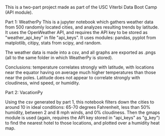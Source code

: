 This is a two-part project made as part of the USC Viterbi Data Boot Camp (API module). 

Part 1: WeatherPy
This is a jupyter notebook which gathers weather data from 500 randomly located cities, and analyzes resulting trends by latitude. It uses the OpenWeather API, and requires the API key to be stored as "weather_api_key" in file "api_keys". 
It uses modules: pandas, pyplot from matplotlib, citipy, stats from scipy, and random. 

The weather data is made into a csv, and all graphs are exported as .pngs (all to the same folder in which WeatherPy is stored). 

Conclusions: temperature correlates strongly with latitude, with locations near the equator having on average much higher temperatures than those near the poles. Latitude does not appear to correlate strongly with cloudiness, wind speed, or humidity. 

Part 2: VacationPy

Using the csv generated by part 1, this notebook filters down the cities to around 10 in ideal conditions: 65-70 degrees Fahrenheit, less than 50% humidity, between 2 and 8 mph winds, and 0% cloudiness. Then the gmaps module is used (again, requires the API key stored in "api_keys" as "g_key") to find the nearest hotel to those locations, and plotted over a humidity heat map. 

